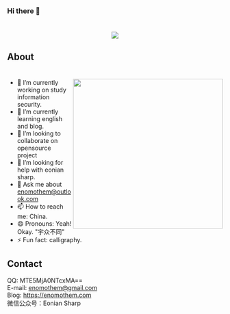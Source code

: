 ### Hi there 👋

<h1 align="center">
  <a href="#">
    <img src="https://readme-typing-svg.herokuapp.com/?lines=console.log(%22Hello%2C%20World!%22);Enomothem&center=true&size=27">
  </a>
</h1>

## About

# <img align="right" width="350" src="https://cdn.jsdelivr.net/gh/enomothem/squarebackets/zixinghe/1.png">

<!--  https://cdn.jsdelivr.net/gh/YunYouJun/yun/images/yun-alpha-compressed.png -->
- 🔭 I’m currently working on study information security.
- 🌱 I’m currently learning english and blog.
- 👯 I’m looking to collaborate on opensource project
- 🤔 I’m looking for help with eonian sharp.
- 💬 Ask me about enomothem@outlook.com
- 📫 How to reach me: China.
- 😄 Pronouns: Yeah! Okay. "宇众不同"
- ⚡ Fun fact: calligraphy.

## Contact

QQ: MTE5MjA0NTcxMA==<br>
E-mail: enomothem@gmail.com<br>
Blog: <a>https://enomothem.com</a><br>
微信公众号：Eonian Sharp<br>


<!-- 
 
#2022
=>6
18 python.2 
19 python.1
20 python.function.1
21 python 1
22 python 0
23 python 1
24 python 1
25 1
26 1
27 1
28 anti-virus 1
29 anti-virus 1
30 0

---

=>7
1 go 1
2 go 1
3 ssrf 1
4 ssrf 1
5 ssrf 1
6 0

-->
